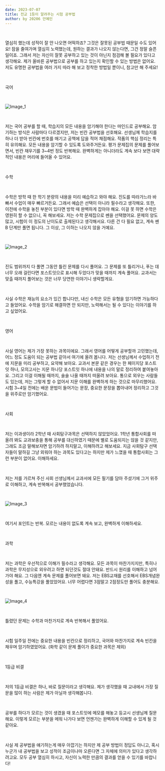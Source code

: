 ```yaml
---
date: 2023-07-07
title: 전교 1등이 알려주는 시험 공부법
author: by 20206 안예인
---
```


<br />

열심히 했는데 성적이 잘 안 나오면 어떡하죠? 그것은 잘못된 공부법 때문일 수도 있어요!
잠을 줄여가며 열심히 노력했는데, 원하는 결과가 나오지 않는다면, 그건 정말 슬픈 일이죠. 그래서 저는 자신이 잘못 공부하고 있는 것이 아닌지 점검해 볼 필요가 있다고 생각해요.
제가 올바른 공부법으로 공부를 하고 있는지 확인할 수 있는 방법은 없어요. 저도 유명한 공부법을 여러 가지 따라 해 보고 정착한 방법일 뿐이니, 참고만 해 주세요!

<br />

국어

<br />

![Image_1](/%EC%A0%84%EA%B5%90_1%EB%93%B1%EC%9D%B4_%EC%95%8C%EB%A0%A4%EC%A3%BC%EB%8A%94_%EC%8B%9C%ED%97%98_%EA%B3%B5%EB%B6%80%EB%B2%95_%EC%82%AC%EC%A7%84_1.jpg)

<br />

저는 국어 공부를 할 때, 학습지의 모든 내용을 암기해야 한다는 마인드로 공부해요. 암기하는 방식은 사람마다 다르겠지만, 저는 빈칸 공부법을 선호해요.
선생님께 학습지를 하나 더 받아 빈칸에 번호를 매기고 공책에 답을 적어 채점해요. 작품의 핵심 정리는 특히 유의해요. 모든 내용을 암기할 수 있도록 도와주거든요.
평가 문제집의 문제를 풀어보면서, 빈칸 채우기를 3~4번 정도 반복해요. 완벽하게는 아니더라도 계속 보다 보면 대략적인 내용은 머리에 들어올 수 있어요.

<br />

수학

<br />

수학은 방학 때 한 학기 분량의 내용을 미리 예습하고 와야 해요. 진도를 따라가느라 바빠서 수업이 매우 빠르거든요. 그래서 예습은 선택이 아니라 필수라고 생각해요. 또한, 이전에 수학을 놓친 부분이 있다면 방학 때 완벽하게 잡아야 해요. 이걸 못 하면 수학은 영원히 할 수 없으니, 꼭 해보세요.
저는 수학 문제집으로 쎈을 선택했어요. 문제의 양도 많고, 시험이 이 정도의 난이도로 출제된다고 생각해서요. 다른 건 다 필요 없고, 계속 쎈 B 단계만 풀면 됩니다. 그 이상, 그 이하는 나오지 않을 거예요.

<br />

![Image_2](/%EC%A0%84%EA%B5%90_1%EB%93%B1%EC%9D%B4_%EC%95%8C%EB%A0%A4%EC%A3%BC%EB%8A%94_%EC%8B%9C%ED%97%98_%EA%B3%B5%EB%B6%80%EB%B2%95_%EC%82%AC%EC%A7%84_2.jpg)

<br />

진도 범위까지 다 풀면 그동안 틀린 문제를 다시 풀어요. 그 문제를 또 틀리거나, 푸는 데 너무 오래 걸린다면 포스트잇으로 표시해 두었다가 맞을 때까지 계속 풀어요.
교과서는 맞출 때까지 풀어보는 것은 너무 당연한 이야기니 생략할게요.

<br />

사실 수학은 재능의 요소가 있긴 합니다만, 내신 수학은 모든 유형을 암기하면 가능하다고 들었어요. 수학을 암기로 해결하면 안 되지만, 노력해서는 될 수 있다는 이야기를 하고 싶었어요.

<br />

영어

<br />

사실 영어는 제가 가장 못하는 과목이에요. 그래서 영어를 어떻게 공부할까 고민했는데, 어느 정도 도움이 되는 공부법 같아서 여기에 올려 봅니다.
저는 선생님께서 수업하기 전에 지문을 미리 공부하고, 요약해 보아요.
교과서 본문 같은 경우는 한 페이지당 포스트잇 하나, 모의고사는 지문 하나당 포스트잇 하나에 내용을 나의 말로 정리하여 붙여놓아요. 그리고 이걸 이해될 때까지, 술술 나올 때까지 떠올려 보아요.
통으로 외우는 사람들도 있는데, 저는 그렇게 할 수 없어서 지문 이해를 완벽하게 하는 것으로 마무리했어요.
시험 3~4일 전에는 배운 문법이 들어가는 문장, 중요한 문장을 뽑아내어 정리하고 그것을 위주로만 암기했어요.

<br />

사회

<br />

저는 이과생이라 2학년 때 사회탐구과목은 선택하지 않았었어요.
1학년 통합사회를 떠올려 봐도 교과보충을 통해 공부를 대신하였기 때문에 별로 도움되지는 않을 것 같지만, 그래도 조금 말해보자면 암기하려 하지말고, 이해하려고 해보세요.
지금 사회탐구 선택자들이 말하길 그냥 외워야 하는 과목도 있다고는 하지만 제가 느꼈을 때 통합사회는 그런 부분이 없어요. 이해하세요.

<br />

저는 저를 가르쳐 주신 사회 선생님께서 교과서에 모든 필기를 담아 주셨기에 그거 위주로 이해하고, 계속 반복해서 공부했었습니다.

<br />

![Image_3](/%EC%A0%84%EA%B5%90_1%EB%93%B1%EC%9D%B4_%EC%95%8C%EB%A0%A4%EC%A3%BC%EB%8A%94_%EC%8B%9C%ED%97%98_%EA%B3%B5%EB%B6%80%EB%B2%95_%EC%82%AC%EC%A7%84_3.jpg)

<br />

여기서 포인트는 반복. 모르는 내용이 없도록 계속 보고, 완벽하게 이해하세요.

<br />

과학

<br />

저는 과학은 우선적으로 이해가 필수라고 생각해요. 모든 과목이 마찬가지지만, 특히나 과학은 무지성으로 외우려고 하면 되던것도 절대 안돼요. 반드시 원리를 이해하고 넘어가야 해요.
그 다음엔 계속 문제를 풀어보면 돼요. 저는 EBS교재를 선호해서 EBS개념완성을 풀고, 수능특강을 풀었었어요. 너무 어렵다면 3점말고 2점정도만 풀어도 충분해요.

<br />

![Image_4](/%EC%A0%84%EA%B5%90_1%EB%93%B1%EC%9D%B4_%EC%95%8C%EB%A0%A4%EC%A3%BC%EB%8A%94_%EC%8B%9C%ED%97%98_%EA%B3%B5%EB%B6%80%EB%B2%95_%EC%82%AC%EC%A7%84_4.jpg)

<br />

틀렸던 문제는 수학과 마찬가지로 계속 반복해서 풀었어요.

<br/>

시험 일주일 전에는 중요한 내용을 빈칸으로 정리하고, 국어와 마찬가지로 계속 빈칸을 채우며 암기하였었어요.
(화학 같이 문제 풀이가 중요한 과목은 제외)

<br />

1등급 비결

<br />

저의 1등급 비결은 하나, 바로 질문이라고 생각해요.
제가 생각했을 때 교내에서 가장 질문을 많이 하는 사람은 제가 아닐까 생각해봅니다.

<br />

공부를 하다가 모르는 것이 생겼을 때 포스트잇에 메모를 해놓고 등교시 선생님께 질문해요.
이렇게 모르는 부분을 메워 나가다 보면 언젠가는 완벽하게 이해할 수 있게 될 것 같아요.

<br />

사실 제 공부법을 얘기하는게 매우 아깝기는 하지만 제 공부 방법이 정답도 아니고, 혹시 누군가 내 공부법을 보고 성적이 조금이나마 오른다면 그 자체에 의미가 있다고 생각하려고요.
모두 공부 열심히 하시고, 자신이 노력한 만큼의 결과를 얻을 수 있기를 바랍니다!